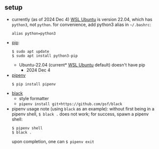 ## setup

* currently (as of 2024 Dec 4) [WSL Ubuntu](https://apps.microsoft.com/detail/9PN20MSR04DW) is version 22.04, which has `python3`, not `python`.
  for convenience, add python3 alias in `~/.bashrc`:
    ```
    alias python=python3
    ```
* [pip](https://linuxize.com/post/how-to-install-pip-on-ubuntu-20.04/):
  ```
  $ sudo apt update
  $ sudo apt install python3-pip
  ```
  * Ubuntu-22.04 (current* [WSL Ubuntu](https://apps.microsoft.com/detail/9PN20MSR04DW) default) doesn't have pip
    * 2024 Dec 4
* [pipenv](https://pipenv.pypa.io/)
  ```
  $ pip install pipenv
  ```
* [black](https://pypi.org/project/black/)
  * style formatter
  * `pipenv install git+https://github.com/psf/black`
* pipenv usage note (using `black` as an example):
    without first being in a pipenv shell, `$ black .` does not work; for success, spawn a pipenv shell:
    ```
    $ pipenv shell
    $ black .
    ```
    upon completion, one can `$ pipenv exit`
